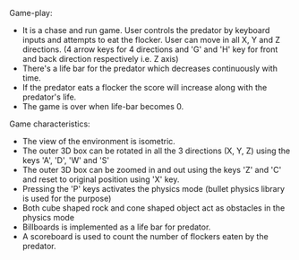 Game-play:
- It is a chase and run game. User controls the predator by keyboard inputs and attempts to eat the flocker. User can move in all X, Y and Z directions. (4 arrow keys for 4 directions and 'G' and 'H' key for front and back direction respectively i.e. Z axis)
- There's a life bar for the predator which decreases continuously with time.
- If the predator eats a flocker the score will increase along with the predator's life.
- The game is over when life-bar becomes 0.
  
Game characteristics:
- The view of the environment is isometric.
- The outer 3D box can be rotated in all the 3 directions (X, Y, Z) using the keys 'A', 'D', 'W' and 'S'
- The outer 3D box can be zoomed in and out using the keys 'Z' and 'C' and reset to original position using 'X' key.
- Pressing the 'P' keys activates the physics mode (bullet physics library is used for the purpose)
- Both cube shaped rock and cone shaped object act as obstacles in the physics mode
- Billboards is implemented as a life bar for predator.
- A scoreboard is used to count the number of flockers eaten by the predator.
